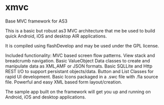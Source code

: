 xmvc
====

Base MVC framework for AS3



This is a basic but robust as3 MVC architecture that me be used to build quick Android, iOS and desktop AIR applications.

It is compiled using flashDevelop and may be used under the GPL license.

Included functionality: 
MVC based screen flow patterns. 
View stack and breadcrumb navigation. 
Basic ValueObject Data classes to create and manipulate data as XML,AMF or JSON formats. 
Basic SQLLite and Http REST I/O to support persistant objects/data. 
Button and List Classes for rapid UI development. 
Basic Icons packaged in a .swc file with .fla source file. 
Powerful and easy XML based form layout/creation.

The sample app built on the framework will get you up and running on Android, iOS and desktop applications.
